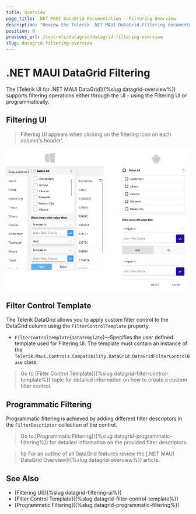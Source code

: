 ```yaml
---
title: Overview
page_title: .NET MAUI DataGrid Documentation - Filtering Overview
description: "Review the Telerik .NET MAUI DataGrid Filtering documentation article to learn more about all built in filtering functions you can use."
position: 0
previous_url: /controls/datagrid/datagrid-filtering-overview
slug: datagrid-filtering-overview
---
```


# .NET MAUI DataGrid Filtering

The [Telerik UI for .NET MAUI DataGrid]({%slug datagrid-overview%}) supports filtering operations either through the UI - using the Filtering UI or programmatically.

## Filtering UI

> Filtering UI appears when clicking on the filtering icon on each column's header'.

![Telerik .NET MAUI DataGrid Filtering UI](../filtering/images/datagrid-filteringui-platforms.png)

## Filter Control Template

The Telerik DataGrid allows you to apply custom filter control to the DataGrid column using the `FilterControlTemplate` property.

* `FilterControlTemplate`(`DataTemplate`)&mdash;Specifies the user defined template used for Filtering UI. The template must contain an instance of the `Telerik.Maui.Controls.Compatibility.DataGrid.DataGridFilterControlBase` class.

>Go to [Filter Control Template]({%slug datagrid-filter-control-template%}) topic for detailed information on how to create a custom filter control.

## Programmatic Filtering

Programmatic filtering is achieved by adding different filter descriptors in the `FilterDescriptor` collection of the control.

>Go to [Programmatic Filtering]({%slug datagrid-programmatic-filtering%}) for detailed information on the provided filter descriptors.

>tip For an outline of all DataGrid features review the [.NET MAUI DataGrid Overview]({%slug datagrid-overview%}) article.

## See Also

- [Filtering UI]({%slug datagrid-filtering-ui%})
- [Filter Control Template]({%slug datagrid-filter-control-template%})
- [Programmatic Filtering]({%slug datagrid-programmatic-filtering%})
